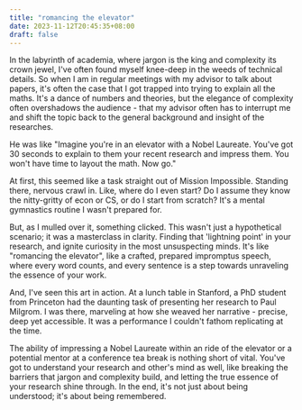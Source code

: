 ```yaml
---
title: "romancing the elevator"
date: 2023-11-12T20:45:35+08:00
draft: false
---
```


In the labyrinth of academia, where jargon is the king and complexity its crown jewel, I've often found myself knee-deep in the weeds of technical details. So when I am in regular meetings with my advisor to talk about papers, it's often the case that I got trapped into trying to explain all the maths. It's a dance of numbers and theories, but the elegance of complexity often overshadows the audience - that my advisor often has to interrupt me and shift the topic back to the general background and insight of the researches.

He was like "Imagine you're in an elevator with a Nobel Laureate. You've got 30 seconds to explain to them your recent research and impress them. You won't have time to layout the math. Now go."

At first, this seemed like a task straight out of Mission Impossible. Standing there, nervous crawl in. Like, where do I even start? Do I assume they know the nitty-gritty of econ or CS, or do I start from scratch? It's a mental gymnastics routine I wasn't prepared for.

But, as I mulled over it, something clicked. This wasn't just a hypothetical scenario; it was a masterclass in clarity. Finding that 'lightning point' in your research, and ignite curiosity in the most unsuspecting minds. It's like "romancing the elevator", like a crafted, prepared impromptus speech, where every word counts, and every sentence is a step towards unraveling the essence of your work.

And, I've seen this art in action. At a lunch table in Stanford, a PhD student from Princeton had the daunting task of presenting her research to Paul Milgrom. I was there, marveling at how she weaved her narrative - precise, deep yet accessible. It was a performance I couldn't fathom replicating at the time.

The ability of impressing a Nobel Laureate within an ride of the elevator or a potential mentor at a conference tea break is nothing short of vital. You've got to understand your research and other's mind as well, like breaking the barriers that jargon and complexity build, and letting the true essence of your research shine through. In the end, it's not just about being understood; it's about being remembered.
